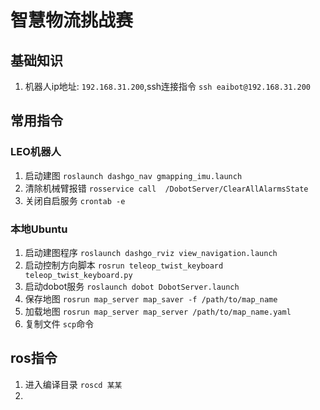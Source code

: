 # 智慧物流挑战赛

## 基础知识

1. 机器人ip地址: `192.168.31.200`,ssh连接指令 `ssh eaibot@192.168.31.200`



## 常用指令

### LEO机器人

1. 启动建图 `roslaunch dashgo_nav gmapping_imu.launch`
1. 清除机械臂报错 `rosservice call  /DobotServer/ClearAllAlarmsState`
2. 关闭自启服务 `crontab -e`

### 本地Ubuntu

1. 启动建图程序 `roslaunch dashgo_rviz view_navigation.launch`
2. 启动控制方向脚本 `rosrun teleop_twist_keyboard teleop_twist_keyboard.py`
3. 启动dobot服务 `roslaunch dobot DobotServer.launch`
3. 保存地图 `rosrun map_server map_saver -f /path/to/map_name`
3. 加载地图 `rosrun map_server map_server /path/to/map_name.yaml`
3. 复制文件 `scp`命令



## ros指令

1. 进入编译目录 `roscd 某某`
2. 